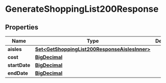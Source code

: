 

# GenerateShoppingList200Response

## Properties

Name | Type | Description | Notes
------------ | ------------- | ------------- | -------------
**aisles** | [**Set&lt;GetShoppingList200ResponseAislesInner&gt;**](GetShoppingList200ResponseAislesInner.md) |  | 
**cost** | [**BigDecimal**](BigDecimal.md) |  | 
**startDate** | [**BigDecimal**](BigDecimal.md) |  | 
**endDate** | [**BigDecimal**](BigDecimal.md) |  | 




